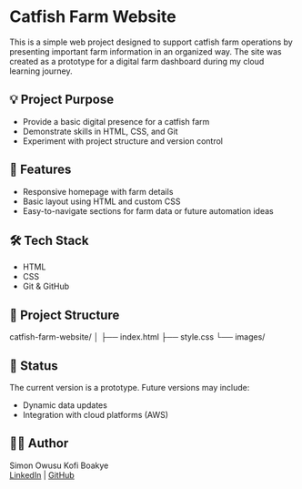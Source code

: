# Catfish Farm Website

This is a simple web project designed to support catfish farm operations by presenting important farm information in an organized way. The site was created as a prototype for a digital farm dashboard during my cloud learning journey.

## 💡 Project Purpose
- Provide a basic digital presence for a catfish farm
- Demonstrate skills in HTML, CSS, and Git
- Experiment with project structure and version control

## 🚀 Features
- Responsive homepage with farm details
- Basic layout using HTML and custom CSS
- Easy-to-navigate sections for farm data or future automation ideas

## 🛠️ Tech Stack
- HTML
- CSS
- Git & GitHub

## 📁 Project Structure
catfish-farm-website/
│
├── index.html
├── style.css
└── images/


## 🔗 Status
The current version is a prototype. Future versions may include:
- Dynamic data updates
- Integration with cloud platforms (AWS)

## 👨‍💻 Author
Simon Owusu Kofi Boakye  
[LinkedIn](https://www.linkedin.com/in/simon-owusu-boakye) | [GitHub](https://github.com/boakyeosimon)
